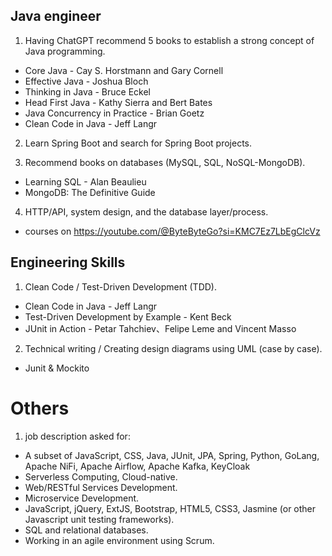 ## Java engineer
1. Having ChatGPT recommend 5 books to establish a strong concept of Java programming.
- Core Java - Cay S. Horstmann and Gary Cornell
- Effective Java - Joshua Bloch
- Thinking in Java - Bruce Eckel
- Head First Java - Kathy Sierra and Bert Bates
- Java Concurrency in Practice - Brian Goetz
- Clean Code in Java - Jeff Langr

2. Learn Spring Boot and search for Spring Boot projects.

3. Recommend books on databases (MySQL, SQL, NoSQL-MongoDB).
- Learning SQL - Alan Beaulieu
- MongoDB: The Definitive Guide

4. HTTP/API, system design, and the database layer/process.
- courses on https://youtube.com/@ByteByteGo?si=KMC7Ez7LbEgClcVz


## Engineering Skills
1. Clean Code / Test-Driven Development (TDD).
- Clean Code in Java - Jeff Langr
- Test-Driven Development by Example - Kent Beck
- JUnit in Action - Petar Tahchiev、Felipe Leme and Vincent Masso

2. Technical writing / Creating design diagrams using UML (case by case).
- Junit & Mockito

# Others
1. job description asked for: 
- A subset of JavaScript, CSS, Java, JUnit, JPA, Spring, Python, GoLang, Apache NiFi, Apache Airflow, Apache Kafka, KeyCloak
- Serverless Computing, Cloud-native.
- Web/RESTful Services Development.
- Microservice Development.
- JavaScript, jQuery, ExtJS, Bootstrap, HTML5, CSS3, Jasmine (or other Javascript unit testing frameworks).
- SQL and relational databases.
- Working in an agile environment using Scrum.
